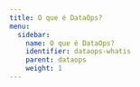 ```yaml
---
title: O que é DataOps?
menu:
  sidebar:
    name: O que é DataOps?
    identifier: dataops-whatis
    parent: dataops
    weight: 1
---
```

